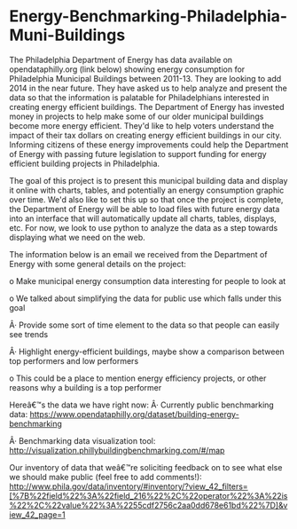# Energy-Benchmarking-Philadelphia-Muni-Buildings
The Philadelphia Department of Energy has data available on opendataphilly.org (link below) showing energy consumption for Philadelphia Municipal Buildings between 2011-13. They are looking to add 2014 in the near future. They have asked us to help analyze and present the data so that the information is palatable for Philadelphians interested in creating energy efficient buildings. The Department of Energy has invested money in projects to help make some of our older municipal buildings become more energy efficient. They'd like to help voters understand the impact of their tax dollars on creating energy efficient buildings in our city. Informing citizens of these energy improvements could help the Department of Energy with passing future legislation to support funding for energy efficient building projects in Philadelphia.

The goal of this project is to present this municipal building data and display it online with charts, tables, and potentially an energy consumption graphic over time. We'd also like to set this up so that once the project is complete, the Department of Energy will be able to load files with future energy data into an interface that will automatically update all charts, tables, displays, etc. For now, we look to use python to analyze the data as a step towards displaying what we need on the web.

The information below is an email we received from the Department of Energy with some general details on the project:

o Make municipal energy consumption data interesting for people to look at

o We talked about simplifying the data for public use which falls under this goal

Â· Provide some sort of time element to the data so that people can easily see trends

Â· Highlight energy-efficient buildings, maybe show a comparison between top performers and low performers

o This could be a place to mention energy efficiency projects, or other reasons why a building is a top performer

Hereâ€™s the data we have right now: Â· Currently public benchmarking data: https://www.opendataphilly.org/dataset/building-energy-benchmarking

Â· Benchmarking data visualization tool: http://visualization.phillybuildingbenchmarking.com/#/map

Our inventory of data that weâ€™re soliciting feedback on to see what else we should make public (feel free to add comments!): http://www.phila.gov/data/inventory/#inventory/?view_42_filters=[%7B%22field%22%3A%22field_216%22%2C%22operator%22%3A%22is%22%2C%22value%22%3A%2255cdf2756c2aa0dd678e61bd%22%7D]&view_42_page=1
